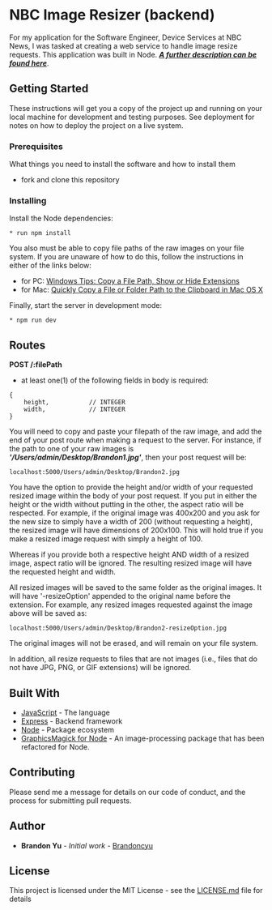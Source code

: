 # NBC Image Resizer (backend)

For my application for the Software Engineer, Device Services at NBC News, I was tasked at creating a web service to handle image resize requests. This application was built in Node. ***[A further description can be found here](./NBC-News-Digital-Code-Challenge.pdf)***.

## Getting Started

These instructions will get you a copy of the project up and running on your local machine for development and testing purposes. See deployment for notes on how to deploy the project on a live system.

### Prerequisites

What things you need to install the software and how to install them

* fork and clone this repository

### Installing

Install the Node dependencies:

```shell
* run npm install
```

You also must be able to copy file paths of the raw images on your file system. If you are unaware of how to do this, follow the instructions in either of the links below:

* for PC: [Windows Tips: Copy a File Path, Show or Hide Extensions](https://www.pcworld.com/article/251406/windows_tips_copy_a_file_path_show_or_hide_extensions.html)
* for Mac: [Quickly Copy a File or Folder Path to the Clipboard in Mac OS X](http://osxdaily.com/2013/06/19/copy-file-folder-path-mac-os-x/)

Finally, start the server in development mode:

```shell
* npm run dev
```

## Routes

**POST /:filePath**
- at least one(1) of the following fields in body is required:
```
{
    height,           // INTEGER
    width,            // INTEGER
}
```

You will need to copy and paste your filepath of the raw image, and add the end of your post route when making a request to the server. For instance, if the path to one of your raw images is ***'/Users/admin/Desktop/Brandon1.jpg'***, then your post request will be:

```
localhost:5000/Users/admin/Desktop/Brandon2.jpg
```

You have the option to provide the height and/or width of your requested resized image within the body of your post request. If you put in either the height or the width without putting in the other, the aspect ratio will be respected. For example, if the original image was 400x200 and you ask for the new size to simply have a width of 200 (without requesting a height), the resized image will have dimensions of 200x100. This will hold true if you make a resized image request with simply a height of 100.

Whereas if you provide both a respective height AND width of a resized image, aspect ratio will be ignored. The resulting resized image will have the requested height and width.

All resized images will be saved to the same folder as the original images. It will have '-resizeOption' appended to the original name before the extension. For example, any resized images requested against the image above will be saved as:

```
localhost:5000/Users/admin/Desktop/Brandon2-resizeOption.jpg
```

The original images will not be erased, and will remain on your file system.

In addition, all resize requests to files that are not images (i.e., files that do not have JPG, PNG, or GIF extensions) will be ignored.

## Built With

* [JavaScript](https://www.javascript.com/) - The language
* [Express](http://expressjs.com/) - Backend framework
* [Node](https://nodejs.org/en/) - Package ecosystem
* [GraphicsMagick for Node](https://github.com/aheckmann/gm) - An image-processing package that has been refactored for Node.

## Contributing

Please send me a message for details on our code of conduct, and the process for submitting pull requests.

## Author

* **Brandon Yu** - *Initial work* - [Brandoncyu](https://github.com/Brandoncyu)

## License

This project is licensed under the MIT License - see the [LICENSE.md](LICENSE.md) file for details
